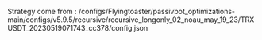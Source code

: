 Strategy come from : /configs/Flyingtoaster/passivbot_optimizations-main/configs/v5.9.5/recursive/recursive_longonly_02_noau_may_19_23/TRXUSDT_20230519071743_cc378/config.json
